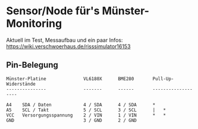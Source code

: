 # Sensor/Node für's Münster-Monitoring

Aktuell im Test, Messaufbau und ein paar Infos: https://wiki.verschwoerhaus.de/risssimulator16153


## Pin-Belegung

```
Münster-Platine              VL6180X      BME280       Pull-Up-Widerstände
---------------              -------      ------       -------------------

A4    SDA / Daten            4 / SDA      4 / SDA      *
A5    SCL / Takt             5 / SCL      3 / SCL      |   *
VCC   Versorgungsspannung    2 / VIN      1 / VIN      *   *
GND                          3 / GND      2 / GND
```
